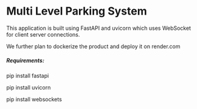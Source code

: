 # Multi Level Parking System

This application is built using FastAPI and uvicorn which uses WebSocket for client server connections.

We further plan to dockerize the product and deploy it on render.com

##### Requirements:

pip install fastapi

pip install uvicorn

pip install websockets
